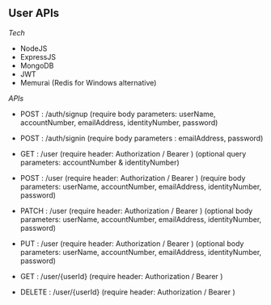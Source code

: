 User APIs 
--

*Tech*
- NodeJS 
- ExpressJS
- MongoDB
- JWT
- Memurai (Redis for Windows alternative)

*APIs*
- POST : /auth/signup (require body parameters: userName, accountNumber, emailAddress, identityNumber, password)
- POST : /auth/signin (require body parameters : emailAddress, password)

- GET : /user (require header: Authorization / Bearer ) (optional query parameters: accountNumber & identityNumber)  
- POST : /user (require header: Authorization / Bearer ) (require body parameters: userName, accountNumber, emailAddress, identityNumber, password)
- PATCH : /user (require header: Authorization / Bearer ) (optional body parameters: userName, accountNumber, emailAddress, identityNumber, password)
- PUT : /user (require header: Authorization / Bearer ) (optional body parameters: userName, accountNumber, emailAddress, identityNumber, password)
- GET : /user/{userId} (require header: Authorization / Bearer )
- DELETE : /user/{userId} (require header: Authorization / Bearer )
